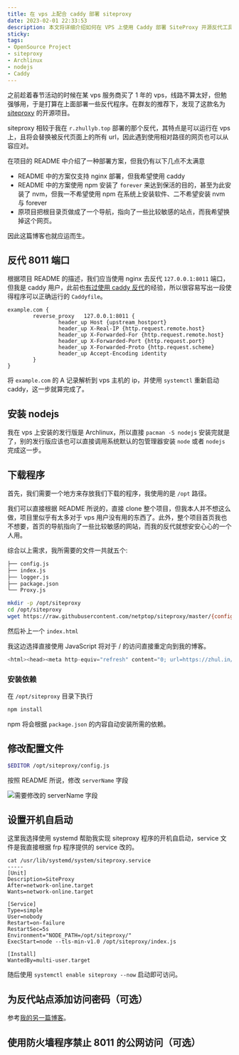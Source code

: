 ```yaml
---
title: 在 vps 上配合 caddy 部署 siteproxy
date: 2023-02-01 22:33:53
description: 本文将详细介绍如何在 VPS 上使用 Caddy 部署 SiteProxy 开源反代工具，替代官方推荐的 Nginx 方案。内容涵盖从安装 Node.js、下载并精简 SiteProxy 核心文件、配置 Caddy 反向代理，到修改默认首页、设置 Systemd 自启动服务，以及可选的安全加固步骤，如添加访问密码和限制端口公网访问。适合希望在 Arch Linux 环境下快速搭建私有反代服务，并追求轻量、可控部署方案的用户阅读。
sticky:
tags:
- OpenSource Project
- siteproxy
- Archlinux
- nodejs
- Caddy
---
```


之前趁着春节活动的时候在某 vps 服务商买了 1 年的 vps，线路不算太好，但勉强够用，于是打算在上面部署一些反代程序。在群友的推荐下，发现了这款名为 [siteproxy](https://github.com/netptop/siteproxy) 的开源项目。

siteproxy 相较于我在 `r.zhullyb.top` 部署的那个反代，其特点是可以运行在 vps 上，且将会替换被反代页面上的所有 url，因此遇到使用相对路径的网页也可以从容应对。

在项目的 README 中介绍了一种部署方案，但我仍有以下几点不太满意

- README 中的方案仅支持 nginx 部署，但我希望使用 caddy
- README 中的方案使用 npm 安装了 `forever` 来达到保活的目的，甚至为此安装了 nvm，但我一不希望使用 npm 在系统上安装软件、二不希望安装 nvm 与 forever
- 原项目把根目录页做成了一个导航，指向了一些比较敏感的站点，而我希望换掉这个网页。

因此这篇博客也就应运而生。

## 反代 8011 端口

根据项目 README 的描述，我们应当使用 nginx 去反代 `127.0.0.1:8011` 端口，但我是 caddy 用户，此前也[有过使用 caddy 反代](/2022/05/30/use-caddy-to-proxy-wikipedia/)的经验，所以很容易写出一段使得程序可以正确运行的 `Caddyfile`。

```nginx
example.com {
        reverse_proxy   127.0.0.1:8011 {
                header_up Host {upstream_hostport}
                header_up X-Real-IP {http.request.remote.host}
                header_up X-Forwarded-For {http.request.remote.host}
                header_up X-Forwarded-Port {http.request.port}
                header_up X-Forwarded-Proto {http.request.scheme}
                header_up Accept-Encoding identity
        }
}
```

将 `example.com` 的 A 记录解析到 vps 主机的 ip，并使用 `systemctl` 重新启动 caddy，这一步就算完成了。

## 安装 nodejs

我在 vps 上安装的发行版是 Archlinux，所以直接 `pacman -S nodejs` 安装完就是了，别的发行版应该也可以直接调用系统默认的包管理器安装 `node` 或者 `nodejs` 完成这一步。

## 下载程序

首先，我们需要一个地方来存放我们下载的程序，我使用的是 `/opt` 路径。

我们可以直接根据 README 所说的，直接 clone 整个项目，但我本人并不想这么做，项目里似乎有太多对于 vps 用户没有用的东西了。此外，整个项目首页我也不想要，首页的导航指向了一些比较敏感的网站，而我的反代就想安安心心的一个人用。

综合以上需求，我所需要的文件一共就五个: 

```bash
├── config.js
├── index.js
├── logger.js
├── package.json
└── Proxy.js
```

```bash
mkdir -p /opt/siteproxy
cd /opt/siteproxy
wget https://raw.githubusercontent.com/netptop/siteproxy/master/{config.js,index.js,logger.js,package.json,Proxy.js}
```

然后补上一个 `index.html`

我这边选择直接使用 JavaScript 将对于 / 的访问直接重定向到我的博客。

```javascript
<html><head><meta http-equiv="refresh" content="0; url=https://zhul.in/" /></head><body>Redirect to <a href="">https://zhul.in/</a></body></html>
```

### 安装依赖

在 `/opt/siteproxy` 目录下执行

```bash
npm install
```

npm 将会根据 `package.json` 的内容自动安装所需的依赖。

## 修改配置文件

```bash
$EDITOR /opt/siteproxy/config.js
```

按照 README 所说，修改 `serverName` 字段

![需要修改的 serverName 字段](https://static.031130.xyz/uploads/2024/08/12/63da866e26712.webp)

## 设置开机自启动

这里我选择使用 systemd 帮助我实现 siteproxy 程序的开机自启动，service 文件是我直接根据 frp 程序提供的 service 改的。

```
cat /usr/lib/systemd/system/siteproxy.service 
-----
[Unit]
Description=SiteProxy
After=network-online.target
Wants=network-online.target

[Service]
Type=simple
User=nobody
Restart=on-failure
RestartSec=5s
Environment="NODE_PATH=/opt/siteproxy/"
ExecStart=node --tls-min-v1.0 /opt/siteproxy/index.js 

[Install]
WantedBy=multi-user.target
```

随后使用 `systemctl enable siteproxy --now` 启动即可访问。

## 为反代站点添加访问密码（可选）

参考[我的另一篇博客](/2021/10/21/picuploader-on-archlinux-with-caddy/#%E8%AE%BE%E7%BD%AE%E8%AE%BF%E9%97%AE%E5%AF%86%E7%A0%81%EF%BC%88%E5%8F%AF%E9%80%89%EF%BC%89)。

## 使用防火墙程序禁止 8011 的公网访问（可选）
